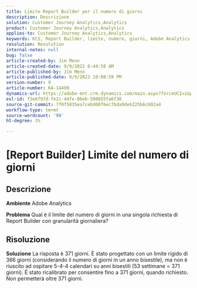 ```yaml
---
title: Limite Report Builder per il numero di giorni
description: Descrizione
solution: Customer Journey Analytics,Analytics
product: Customer Journey Analytics,Analytics
applies-to: Customer Journey Analytics,Analytics
keywords: KCS, Report Builder, limite, numero, giorni, Adobe Analytics
resolution: Resolution
internal-notes: null
bug: false
article-created-by: Jim Menn
article-created-date: 9/9/2022 6:44:58 AM
article-published-by: Jim Menn
article-published-date: 9/9/2022 10:08:59 PM
version-number: 9
article-number: KA-14499
dynamics-url: https://adobe-ent.crm.dynamics.com/main.aspx?forceUCI=1&pagetype=entityrecord&etn=knowledgearticle&id=fcd64fe9-0a30-ed11-9db1-0022480866ad
exl-id: f3e6f97d-fe2c-44fe-86eb-500655fa6f38
source-git-commit: 7f0f5035ea7cebd60f6ec7bda9de6225b6c602a4
workflow-type: tm+mt
source-wordcount: '98'
ht-degree: 3%

---
```


# [Report Builder] Limite del numero di giorni

## Descrizione


<b>Ambiente</b>
Adobe Analytics

<b>Problema</b>
Qual è il limite del numero di giorni in una singola richiesta di Report Builder con granularità giornaliera?


## Risoluzione


<b>Soluzione</b>
La risposta è 371 giorni.
È stato progettato con un limite rigido di 366 giorni (considerando il numero di giorni in un anno bisestile), ma non è riuscito ad ospitare 5-4-4 calendari su anni bisestili (53 settimane = 371 giorni).
È stato ricalibrato per consentire fino a 371 giorni, quando richiesto.
Non permetterà oltre 371 giorni.
